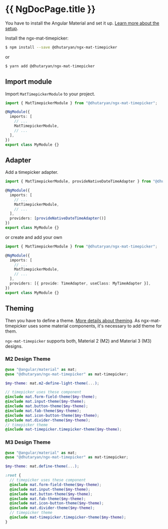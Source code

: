 # {{ NgDocPage.title }}

You have to install the Angular Material and set it up. [Learn more about the setup](https://material.angular.io/guide/getting-started).

Install the ngx-mat-timepicker:

```bash
$ npm install --save @dhutaryan/ngx-mat-timepicker
```

or

```bash
$ yarn add @dhutaryan/ngx-mat-timepicker
```

## Import module

Import `MatTimepickerModule` to your project.

```typescript
import { MatTimepickerModule } from "@dhutaryan/ngx-mat-timepicker";

@NgModule({
  imports: [
    // ...
    MatTimepickerModule,
    // ...
  ],
})
export class MyModule {}
```

## Adapter

Add a timepicker adapter.

```typescript
import { MatTimepickerModule, provideNativeDateTimeAdapter } from "@dhutaryan/ngx-mat-timepicker";

@NgModule({
  imports: [
    // ...
    MatTimepickerModule,
    // ...
  ],
  providers: [provideNativeDateTimeAdapter()]
})
export class MyModule {}
```

or create and add your own

```typescript
import { MatTimepickerModule } from "@dhutaryan/ngx-mat-timepicker";

@NgModule({
  imports: [
    // ...
    MatTimepickerModule,
    // ...
  ],
  providers: [{ provide: TimeAdapter, useClass: MyTimeAdapter }],
})
export class MyModule {}
```

## Theming

Then you have to define a theme. [More details about theming](https://material.angular.io/guide/theming). As ngx-mat-timepicker uses some material components, it's necessary to add theme for them.

`ngx-mat-timepicker` supports both, Material 2 (M2) and Material 3 (M3) designs.

### M2 Design Theme

```scss
@use "@angular/material" as mat;
@use "@dhutaryan/ngx-mat-timepicker" as mat-timepicker;

$my-theme: mat.m2-define-light-theme(...);

// timepicker uses these component
@include mat.form-field-theme($my-theme);
@include mat.input-theme($my-theme);
@include mat.button-theme($my-theme);
@include mat.fab-theme($my-theme);
@include mat.icon-button-theme($my-theme);
@include mat.divider-theme($my-theme);
// timepicker theme
@include mat-timepicker.timepicker-theme($my-theme);
```

### M3 Design Theme

```scss
@use "@angular/material" as mat;
@use "@dhutaryan/ngx-mat-timepicker" as mat-timepicker;

$my-theme: mat.define-theme(...);

:root {
  // timepicker uses these component
  @include mat.form-field-theme($my-theme);
  @include mat.input-theme($my-theme);
  @include mat.button-theme($my-theme);
  @include mat.fab-theme($my-theme);
  @include mat.icon-button-theme($my-theme);
  @include mat.divider-theme($my-theme);
  // timepicker theme
  @include mat-timepicker.timepicker-theme($my-theme);
}

```
